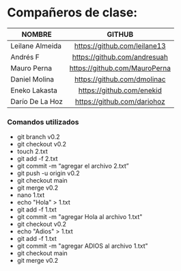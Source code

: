 

# Compañeros de clase:

| NOMBRE              | GITHUB                          |
| ------------------- |:-------------------------------:| 
| Leilane Almeida     | https://github.com/leilane13    | 
| Andrés F            | https://github.com/andresuah    | 
| Mauro Perna         | https://github.com/MauroPerna   | 
| Daniel Molina       | https://github.com/dmolinac     | 
| Eneko Lakasta       | https://github.com/enekid       | 
| Darío De La Hoz     | https://github.com/dariohoz     | 


### Comandos utilizados

* git branch v0.2
* git checkout v0.2
* touch 2.txt 
* git add -f 2.txt
* git commit -m “agregar el archivo 2.txt”
* git push -u origin v0.2
* git checkout main
* git merge v0.2
* nano 1.txt
* echo "Hola" > 1.txt
* git add -f 1.txt
* git commit -m "agregar Hola al archivo 1.txt"
* git checkout v0.2
* echo "Adios" > 1.txt
* git add -f 1.txt
* git commit -m "agregar ADIOS al archivo 1.txt"
* git checkout main
* git merge v0.2
